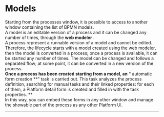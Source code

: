 # Models

Starting from the processes window, it is possible to access to another window containing the list of BPMN models.  
A model is an editable version of a process and it can be changed any number of times, through the  **web modeler** .  
A process represent a runnable version of a model and cannot be edited.  
Therefore, the lifecycle starts with a model created using the web modeler, then the model is converted in a process; once a process is available, it can be started any number of times. The model can be changed and follows a separated flow; at some point, it can be converted in a new version of the process.  
**Once a process has been created starting from a model, an "** automatic form creation **" task is carried out. This task analyzes the process definition, searching for manual tasks and their linked properties: for each of them, a Platform detail form is created and filled in with the task properties. **  
In this way, you can embed these forms in any other window and manage the showable part of the process as any other Platform UI.

---



